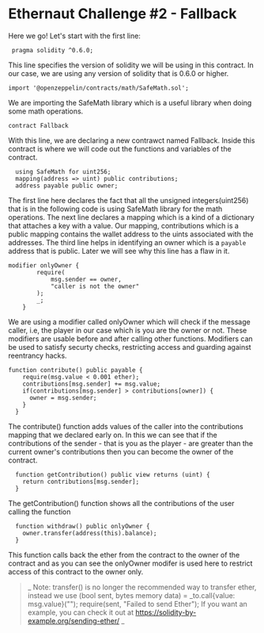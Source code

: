 # Ethernaut Challenge #2 - Fallback

Here we go! Let's start with the first line:
```solidity
 pragma solidity ^0.6.0;
```

This line specifies the version of solidity we will be using in this contract. In our case, we are using any version of solidity that is 0.6.0 or higher.

```solidity
import '@openzeppelin/contracts/math/SafeMath.sol';
```
We are importing the SafeMath library which is a useful library when doing some math operations. 


```solidity
contract Fallback
```
With this line, we are declaring a new contrawct named Fallback. Inside this contract is where we will code out the functions and variables of the contract.

```solidity
  using SafeMath for uint256;
  mapping(address => uint) public contributions;
  address payable public owner;
```
The first line here declares the fact that all the unsigned integers(uint256) that is in the following code is using SafeMath library for the math operations.
The next line declares a mapping which is a kind of a dictionary that attaches a key with a value. Our mapping, contributions which is a public mapping contains the wallet address to the uints associated with the addresses.
The third line helps in identifying an owner which is a ```payable``` address that is public. Later we will see why this line has a flaw in it.
    
```solidity
modifier onlyOwner {
        require(
            msg.sender == owner,
            "caller is not the owner"
        );
        _;
    }
```

We are using a modifier called onlyOwner which will check if the message caller, i.e, the player in our case which is you are the owner or not.
These modifiers are usable before and after calling other functions. Modifiers can be used to satisfy securty checks, restricting access and guarding against reentrancy hacks.

```solidity
function contribute() public payable {
    require(msg.value < 0.001 ether);
    contributions[msg.sender] += msg.value;
    if(contributions[msg.sender] > contributions[owner]) {
      owner = msg.sender;
    }
  }
```
The contribute() function adds values of the caller into the contributions mapping that we declared early on. In this we can see that if the contributions of the sender - that is you as the player - are greater than the current owner's contributions then you can become the owner of the contract.


```solidity
  function getContribution() public view returns (uint) {
    return contributions[msg.sender];
  }
```
The getContribution() function shows all the contributions of the user calling the function

```solidity
  function withdraw() public onlyOwner {
    owner.transfer(address(this).balance);
  }
```
This function calls back the ether from the contract to the owner of the contract and as you can see the onlyOwner modifer is used here to restrict access of this contract to the owner only.

>  _ Note: transfer() is no longer the recommended way to transfer ether, instead we use (bool sent, bytes memory data) = _to.call{value: msg.value}(""); require(sent, "Failed to send Ether"); If you want an example, you can check it out at https://solidity-by-example.org/sending-ether/ _
